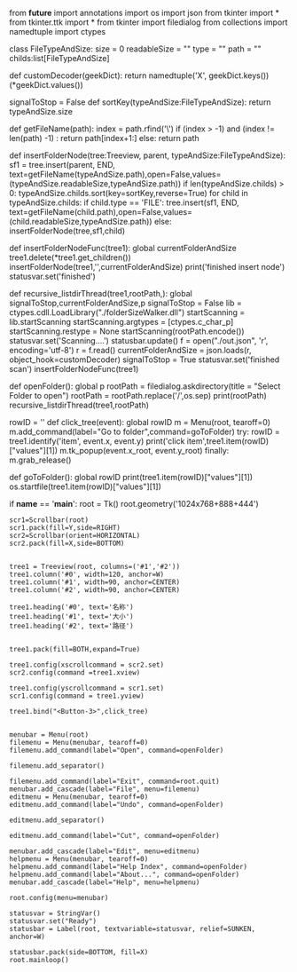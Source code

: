 from __future__ import annotations
import os
import json
from tkinter import *
from tkinter.ttk import *
from tkinter import filedialog
from collections import namedtuple
import ctypes

class FileTypeAndSize:
    size = 0
    readableSize = ""
    type = ""
    path = ""
    childs:list[FileTypeAndSize]

def customDecoder(geekDict):
    return namedtuple('X', geekDict.keys())(*geekDict.values())

signalToStop = False
def sortKey(typeAndSize:FileTypeAndSize):
    return typeAndSize.size

def getFileName(path):
    index = path.rfind('\\')
    if (index > -1) and (index != len(path) -1) :
        return path[index+1:]
    else:
        return path
    
def insertFolderNode(tree:Treeview, parent, typeAndSize:FileTypeAndSize):
    sf1 = tree.insert(parent, END, text=getFileName(typeAndSize.path),open=False,values=(typeAndSize.readableSize,typeAndSize.path))
    if len(typeAndSize.childs) > 0:
        typeAndSize.childs.sort(key=sortKey,reverse=True)
    for child in typeAndSize.childs:
        if child.type == 'FILE':
            tree.insert(sf1, END, text=getFileName(child.path),open=False,values=(child.readableSize,typeAndSize.path))
        else:
            insertFolderNode(tree,sf1,child)

def insertFolderNodeFunc(tree1):
    global currentFolderAndSize
    tree1.delete(*tree1.get_children())
    insertFolderNode(tree1,'',currentFolderAndSize)
    print('finished insert node')
    statusvar.set('finished')



def recursive_listdirThread(tree1,rootPath,):
    global signalToStop,currentFolderAndSize,p
    signalToStop = False
    lib = ctypes.cdll.LoadLibrary("./folderSizeWalker.dll")
    startScanning = lib.startScanning
    startScanning.argtypes = [ctypes.c_char_p]
    startScanning.restype = None
    startScanning(rootPath.encode())
    statusvar.set('Scanning....')
    statusbar.update()
    f = open("./out.json", 'r', encoding='utf-8')
    r = f.read()
    currentFolderAndSize = json.loads(r, object_hook=customDecoder)
    signalToStop = True
    statusvar.set('finished scan')
    insertFolderNodeFunc(tree1)
    

def openFolder():
    global p
    rootPath = filedialog.askdirectory(title = "Select Folder to open")
    rootPath = rootPath.replace('/',os.sep)
    print(rootPath)
    recursive_listdirThread(tree1,rootPath)

rowID = ''
def click_tree(event):
    global rowID
    m = Menu(root, tearoff=0)
    m.add_command(label="Go to folder",command=goToFolder)
    try:
        rowID = tree1.identify('item', event.x, event.y)
        print('click item',tree1.item(rowID)["values"][1])
        m.tk_popup(event.x_root, event.y_root)
    finally:
        m.grab_release()

def goToFolder():
    global rowID
    print(tree1.item(rowID)["values"][1])
    os.startfile(tree1.item(rowID)["values"][1])

if __name__ == '__main__':
    root = Tk()
    root.geometry('1024x768+888+444')
    
    scr1=Scrollbar(root)
    scr1.pack(fill=Y,side=RIGHT)
    scr2=Scrollbar(orient=HORIZONTAL)
    scr2.pack(fill=X,side=BOTTOM)
    
    
    tree1 = Treeview(root, columns=('#1','#2')) 
    tree1.column('#0', width=120, anchor=W)
    tree1.column('#1', width=90, anchor=CENTER)
    tree1.column('#2', width=90, anchor=CENTER)

    tree1.heading('#0', text='名称')
    tree1.heading('#1', text='大小')
    tree1.heading('#2', text='路径')


    tree1.pack(fill=BOTH,expand=True)
    
    tree1.config(xscrollcommand = scr2.set)
    scr2.config(command =tree1.xview)
    
    tree1.config(yscrollcommand = scr1.set)
    scr1.config(command = tree1.yview)

    tree1.bind("<Button-3>",click_tree)
    

    menubar = Menu(root)
    filemenu = Menu(menubar, tearoff=0)
    filemenu.add_command(label="Open", command=openFolder)

    filemenu.add_separator()

    filemenu.add_command(label="Exit", command=root.quit)
    menubar.add_cascade(label="File", menu=filemenu)
    editmenu = Menu(menubar, tearoff=0)
    editmenu.add_command(label="Undo", command=openFolder)

    editmenu.add_separator()

    editmenu.add_command(label="Cut", command=openFolder)

    menubar.add_cascade(label="Edit", menu=editmenu)
    helpmenu = Menu(menubar, tearoff=0)
    helpmenu.add_command(label="Help Index", command=openFolder)
    helpmenu.add_command(label="About...", command=openFolder)
    menubar.add_cascade(label="Help", menu=helpmenu)

    root.config(menu=menubar)

    statusvar = StringVar()
    statusvar.set("Ready")
    statusbar = Label(root, textvariable=statusvar, relief=SUNKEN, anchor=W)

    statusbar.pack(side=BOTTOM, fill=X)
    root.mainloop()
